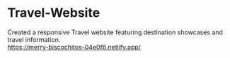 # Travel-Website
Created a responsive Travel website featuring destination showcases and travel information.
<br>
https://merry-biscochitos-04e0f6.netlify.app/
 
